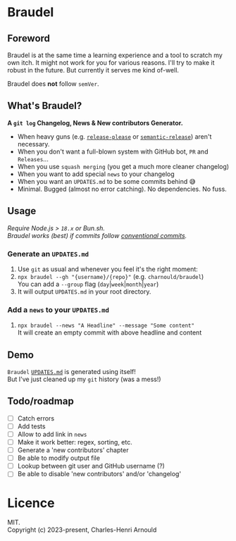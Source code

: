 # Braudel

## Foreword

Braudel is at the same time a learning experience and a tool to scratch my own itch. It might not work for you for various reasons. I'll try to make it robust in the future. But currently it serves me kind of-well.

Braudel does **not** follow `semVer`.

## What's Braudel?

**A `git log` Changelog, News & New contributors Generator.**

- When heavy guns (e.g. [`release-please`](https://github.com/googleapis/release-please) or [`semantic-release`](https://github.com/semantic-release/semantic-release)) aren't necessary.
- When you don't want a full-blown system with GitHub bot, `PR` and `Releases`...
- When you use `squash merging` (you get a much more cleaner changelog)
- When you want to add special `news` to your changelog
- When you want an `UPDATES.md` to be some commits behind 😅
- Minimal. Bugged (almost no error catching). No dependencies. No fuss.

## Usage

_Require Node.js > `18.x` or Bun.sh._  
_Braudel works (best) if commits follow [conventional commits](https://www.conventionalcommits.org/en/v1.0.0/)._

### Generate an `UPDATES.md`

1. Use `git` as usual and whenever you feel it's the right moment:
2. `npx braudel --gh "{username}/{repo}"` (e.g. `charnould/braudel`)  
   You can add a `--group` flag (`day`|`week`|`month`|`year`)
3. It will output `UPDATES.md` in your root directory.

### Add a `news` to your `UPDATES.md`

1. `npx braudel --news "A Headline" --message "Some content"`  
   It will create an empty commit with above headline and content

## Demo

`Braudel` [`UPDATES.md`](./UPDATES.md) is generated using itself!  
But I've just cleaned up my `git` history (was a mess!)

## Todo/roadmap

- [ ] Catch errors
- [ ] Add tests
- [ ] Allow to add link in `news`
- [ ] Make it work better: regex, sorting, etc.
- [ ] Generate a 'new contributors' chapter
- [ ] Be able to modify output file
- [ ] Lookup between git user and GitHub username (?)
- [ ] Be able to disable 'new contributors' and/or 'changelog'

# Licence

MIT.  
Copyright (c) 2023-present, Charles-Henri Arnould
